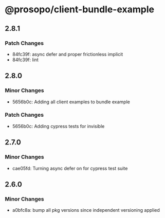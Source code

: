 # @prosopo/client-bundle-example

## 2.8.1

### Patch Changes

- 84fc39f: async defer and proper frictionless implicit
- 84fc39f: lint

## 2.8.0

### Minor Changes

- 5656b0c: Adding all client examples to bundle example

### Patch Changes

- 5656b0c: Adding cypress tests for invisible

## 2.7.0

### Minor Changes

- cae05fd: Turning async defer on for cypress test suite

## 2.6.0

### Minor Changes

- a0bfc8a: bump all pkg versions since independent versioning applied
